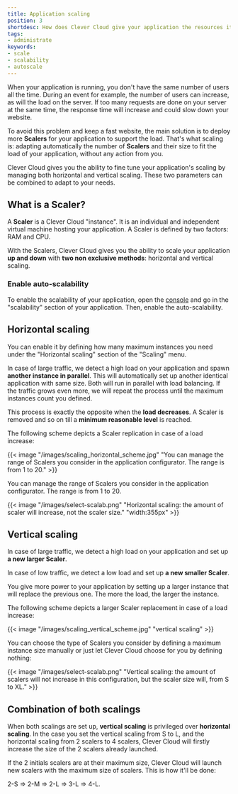 ```yaml
---
title: Application scaling
position: 3
shortdesc: How does Clever Cloud give your application the resources it needs?
tags:
- administrate
keywords:
- scale
- scalability
- autoscale
---
```


When your application is running, you don't have the same number of users all the time. During an event for example,
the number of users can increase, as will the load on the server. If too many requests are done on your
server at the same time, the response time will increase and could slow down your website.

To avoid this problem and keep a fast website, the main solution is to deploy more **Scalers** for your application to
support the load. That's what scaling is: adapting automatically the number of **Scalers** and their size to fit the
load of your application, without any action from you.

Clever Cloud gives you the ability to fine tune your application's scaling by managing both horizontal and vertical
scaling. These two parameters can be combined to adapt to your needs.

## What is a Scaler?

A **Scaler** is a Clever Cloud "instance". It is an individual and independent virtual machine hosting your application. A Scaler is defined by two factors: RAM and CPU.

With the Scalers, Clever Cloud gives you the ability to scale your application **up and down** with **two non
exclusive methods**: horizontal and vertical scaling.

### Enable auto-scalability

To enable the scalability of your application, open the [console](https://console.clever-cloud.com/) and go in the
"scalability" section of your application. Then, enable the auto-scalability.

## Horizontal scaling

You can enable it by defining how many maximum instances you need under the "Horizontal scaling" section of the "Scaling" menu.

In case of large traffic, we detect a high load on your application and spawn **another instance in parallel**.
This will automatically set up another identical application with same size. Both will run in parallel with load
balancing. If the traffic grows even more, we will repeat the process until the maximum instances count you defined.


This process is exactly the opposite when the **load decreases**. A Scaler is removed and so on till a **minimum
reasonable level** is reached.

The following scheme depicts a Scaler replication in case of a load increase:

{{< image "/images/scaling_horizontal_scheme.jpg" "You can manage the range of Scalers you consider in the application configurator. The range is from 1 to 20." >}}

You can manage the range of Scalers you consider in the application configurator. The range is from 1 to 20.

{{< image "/images/select-scalab.png" "Horizontal scaling: the amount of scaler will increase, not the scaler size." "width:355px" >}}

## Vertical scaling

In case of large traffic, we detect a high load on your application and set up **a new larger Scaler**.

In case of low traffic, we detect a low load and set up **a new smaller Scaler**.

You give more power to your application by setting up a larger instance that will replace the previous one. The more the
load, the larger the instance.

The following scheme depicts a larger Scaler replacement in case of a load increase:

{{< image "/images/scaling_vertical_scheme.jpg" "vertical scaling" >}}

You can choose the type of Scalers you consider by defining a maximum instance size manually or just let Clever Cloud choose for you by defining nothing:

{{< image "/images/select-scalab.png" "Vertical scaling: the amount of scalers will not increase in this configuration, but the scaler size will, from S to XL." >}}

## Combination of both scalings

When both scalings are set up, **vertical scaling** is privileged over **horizontal scaling**. In the case you set the
vertical scaling from S to L, and the horizontal scaling from 2 scalers to 4 scalers, Clever Cloud will firstly increase
the size of the 2 scalers already launched.

If the 2 initials scalers are at their maximum size, Clever Cloud will launch new scalers with the maximum size of scalers.
This is how it'll be done:

2-S => 2-M => 2-L => 3-L => 4-L.
